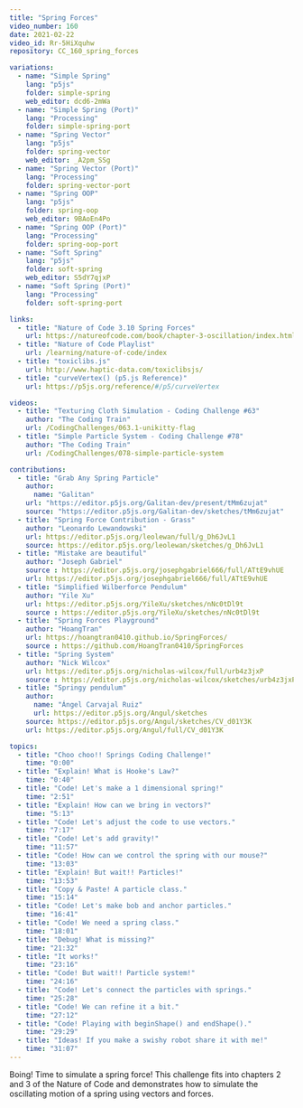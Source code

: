 ```yaml
---
title: "Spring Forces"
video_number: 160
date: 2021-02-22
video_id: Rr-5HiXquhw
repository: CC_160_spring_forces

variations:
  - name: "Simple Spring"
    lang: "p5js"
    folder: simple-spring
    web_editor: dcd6-2mWa
  - name: "Simple Spring (Port)"
    lang: "Processing"
    folder: simple-spring-port
  - name: "Spring Vector"
    lang: "p5js"
    folder: spring-vector
    web_editor: _A2pm_SSg
  - name: "Spring Vector (Port)"
    lang: "Processing"
    folder: spring-vector-port
  - name: "Spring OOP"
    lang: "p5js"
    folder: spring-oop
    web_editor: 9BAoEn4Po
  - name: "Spring OOP (Port)"
    lang: "Processing"
    folder: spring-oop-port
  - name: "Soft Spring"
    lang: "p5js"
    folder: soft-spring
    web_editor: S5dY7qjxP
  - name: "Soft Spring (Port)"
    lang: "Processing"
    folder: soft-spring-port

links:
  - title: "Nature of Code 3.10 Spring Forces"
    url: https://natureofcode.com/book/chapter-3-oscillation/index.html#310-spring-forces
  - title: "Nature of Code Playlist"
    url: /learning/nature-of-code/index
  - title: "toxiclibs.js"
    url: http://www.haptic-data.com/toxiclibsjs/
  - title: "curveVertex() (p5.js Reference)"
    url: https://p5js.org/reference/#/p5/curveVertex

videos:
  - title: "Texturing Cloth Simulation - Coding Challenge #63"
    author: "The Coding Train"
    url: /CodingChallenges/063.1-unikitty-flag
  - title: "Simple Particle System - Coding Challenge #78"
    author: "The Coding Train"
    url: /CodingChallenges/078-simple-particle-system

contributions:
  - title: "Grab Any Spring Particle"
    author:
      name: "Galitan"
    url: "https://editor.p5js.org/Galitan-dev/present/tMm6zujat"
    source: "https://editor.p5js.org/Galitan-dev/sketches/tMm6zujat"
  - title: "Spring Force Contribution - Grass"
    author: "Leonardo Lewandowski"
    url: https://editor.p5js.org/leolewan/full/g_Dh6JvL1
    source: https://editor.p5js.org/leolewan/sketches/g_Dh6JvL1
  - title: "Mistake are beautiful"
    author: "Joseph Gabriel"
    source : https://editor.p5js.org/josephgabriel666/full/ATtE9vhUE
    url: https://editor.p5js.org/josephgabriel666/full/ATtE9vhUE
  - title: "Simplified Wilberforce Pendulum"
    author: "Yile Xu"
    url: https://editor.p5js.org/YileXu/sketches/nNc0tDl9t
    source : https://editor.p5js.org/YileXu/sketches/nNc0tDl9t
  - title: "Spring Forces Playground"
    author: "HoangTran"
    url: https://hoangtran0410.github.io/SpringForces/
    source : https://github.com/HoangTran0410/SpringForces
  - title: "Spring System"
    author: "Nick Wilcox"
    url: https://editor.p5js.org/nicholas-wilcox/full/urb4z3jxP
    source : https://editor.p5js.org/nicholas-wilcox/sketches/urb4z3jxP
  - title: "Springy pendulum"
    author: 
      name: "Ángel Carvajal Ruiz"
      url: https://editor.p5js.org/Angul/sketches
    source: https://editor.p5js.org/Angul/sketches/CV_d01Y3K
    url: https://editor.p5js.org/Angul/full/CV_d01Y3K

topics:
  - title: "Choo choo!! Springs Coding Challenge!"
    time: "0:00"
  - title: "Explain! What is Hooke's Law?"
    time: "0:40"
  - title: "Code! Let's make a 1 dimensional spring!"
    time: "2:51"
  - title: "Explain! How can we bring in vectors?"
    time: "5:13"
  - title: "Code! Let's adjust the code to use vectors."
    time: "7:17"
  - title: "Code! Let's add gravity!"
    time: "11:57"
  - title: "Code! How can we control the spring with our mouse?"
    time: "13:03"
  - title: "Explain! But wait!! Particles!"
    time: "13:53"
  - title: "Copy & Paste! A particle class."
    time: "15:14"
  - title: "Code! Let's make bob and anchor particles."
    time: "16:41"
  - title: "Code! We need a spring class."
    time: "18:01"
  - title: "Debug! What is missing?"
    time: "21:32"
  - title: "It works!"
    time: "23:16"
  - title: "Code! But wait!! Particle system!"
    time: "24:16"
  - title: "Code! Let's connect the particles with springs."
    time: "25:28"
  - title: "Code! We can refine it a bit."
    time: "27:12"
  - title: "Code! Playing with beginShape() and endShape()."
    time: "29:29"
  - title: "Ideas! If you make a swishy robot share it with me!"
    time: "31:07"
---
```


Boing! Time to simulate a spring force! This challenge fits into chapters 2 and 3 of the Nature of Code and demonstrates how to simulate the oscillating motion of a spring using vectors and forces.
